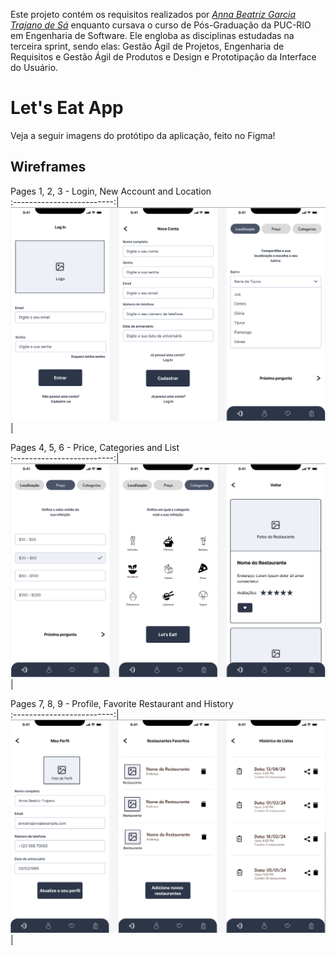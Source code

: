 Este projeto contém os requisitos realizados por _[Anna Beatriz Garcia Trajano de Sá](www.linkedin.com/in/anna-beatriz-trajano-de-sá)_ enquanto cursava o curso de Pós-Graduação da PUC-RIO em Engenharia de Software. Ele engloba as disciplinas estudadas na terceira sprint, sendo elas: Gestão Ágil de Projetos, Engenharia de Requisitos e Gestão Ágil de Produtos e 
Design e Prototipação da Interface do Usuário.

# Let's Eat App

Veja a seguir imagens do protótipo da aplicação, feito no Figma!

## Wireframes

Pages 1, 2, 3 - Login, New Account and Location            
:-------------------------:|
![Screeshot](./wireframe-lets-eat/1_2_3.png)  |

Pages 4, 5, 6 - Price, Categories and List              
:-------------------------:|
![Screeshot](./wireframe-lets-eat/4_5_6.png)  |

Pages 7, 8, 9 - Profile, Favorite Restaurant and History            
:-------------------------:|
![Screeshot](./wireframe-lets-eat/7_8_9.png)  |
